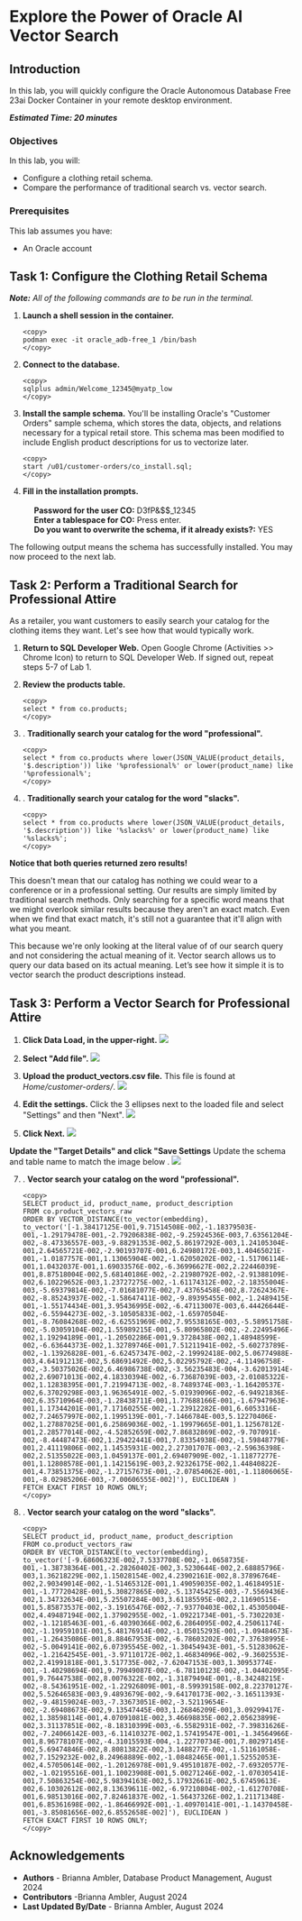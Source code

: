# Explore the Power of Oracle AI Vector Search

## Introduction
In this lab, you will quickly configure the Oracle Autonomous Database Free 23ai Docker Container in your remote desktop environment.

**_Estimated Time: 20 minutes_**

### **Objectives**

In this lab, you will:

* Configure a clothing retail schema.
* Compare the performance of traditional search vs. vector search.

### **Prerequisites**
This lab assumes you have:
- An Oracle account


## Task 1: Configure the Clothing Retail Schema

**_Note:_** _All of the following commands are to be run in the terminal._

1.  **Launch a shell session in the container.**
    ```
    <copy>
    podman exec -it oracle_adb-free_1 /bin/bash
    </copy>
    ```

2. **Connect to the database.**
    ```
    <copy>
    sqlplus admin/Welcome_12345@myatp_low
    </copy>
    ```

3. **Install the sample schema.** You'll be installing Oracle's "Customer Orders" sample schema, which stores the data, objects, and relations necessary for a typical retail store. This schema mas been modified to include English product descriptions for us to vectorize later.

    ```
    <copy>
    start /u01/customer-orders/co_install.sql;
    </copy>
    ```
4. **Fill in the installation prompts.** <br/><br/> 
    &nbsp;&nbsp;&nbsp;&nbsp; **Password for the user CO:** D3fP&$$_12345 <br/>
    &nbsp;&nbsp;&nbsp;&nbsp; **Enter a tablespace for CO:** Press enter. <br/>
    &nbsp;&nbsp;&nbsp;&nbsp; **Do you want to overwrite the schema, if it already exists?:** YES

The following output means the schema has successfully installed. You may now proceed to the next lab.

## Task 2: Perform a Traditional Search for Professional Attire 
As a retailer, you want customers to easily search your catalog for the clothing items they want. Let's see how that would typically work.

1. **Return to SQL Developer Web.** Open Google Chrome (Activities >> Chrome Icon) to return to SQL Developer Web. If signed out, repeat steps 5-7 of Lab 1.

2. **Review the products table.** 
    ```
    <copy>
    select * from co.products;
    </copy>
    ```

3. . **Traditionally search your catalog for the word "professional".** 
    ```
    <copy>
    select * from co.products where lower(JSON_VALUE(product_details, '$.description')) like '%professional%' or lower(product_name) like '%professional%';
    </copy>
    ```
4. . **Traditionally search your catalog for the word "slacks".**
    ```
    <copy>
    select * from co.products where lower(JSON_VALUE(product_details, '$.description')) like '%slacks%' or lower(product_name) like '%slacks%';
    </copy>
    ```

**Notice that both queries returned zero results!**

This doesn't mean that our catalog has nothing we could wear to a conference or in a professional setting. Our results are simply limited by traditional search methods. Only searching for a specific word means that we might overlook similar results because they aren't an exact match. Even when we find that exact match, it's still not a guarantee that it'll align with what you meant. 

This because we're only looking at the literal value of of our search query and not considering the actual meaning of it. Vector search allows us to query our data based on its actual meaning. Let’s see how it simple it is to vector search the product descriptions instead.

## Task 3: Perform a Vector Search for Professional Attire

1. **Click Data Load, in the upper-right.**
    ![](images/task3.1.png)

2. **Select "Add file".**
    ![](images/task3.2.png)

3. **Upload the product_vectors.csv file.** This file is found at _Home/customer-orders/_.
    ![](images/task3.3.png)

4. **Edit the settings.** Click the 3 ellipses next to the loaded file and select "Settings" and then "Next".
    ![](images/task3.4.png)

5. **Click Next.**
    ![](images/task3.5.png)

 **Update the "Target Details" and click "Save Settings** Update the schema and table name to match the image below .
    ![](images/task3.6.png)


7. . **Vector search your catalog on the word "professional".** 
    ```
    <copy>
    SELECT product_id, product_name, product_description 
    FROM co.product_vectors_raw
    ORDER BY VECTOR_DISTANCE(to_vector(embedding), to_vector('[-1.38417125E-001,9.71514508E-002,-1.18379503E-001,-1.29179478E-001,-2.79206838E-002,-9.25924536E-003,7.63561204E-002,-8.47336557E-003,-9.88291353E-002,5.86197292E-003,1.24105304E-001,2.64565721E-002,-2.90193707E-001,6.24980172E-003,1.40465021E-001,-1.0187757E-001,1.13065904E-002,-1.62050202E-002,-1.51706114E-001,1.0432037E-001,1.69033576E-002,-6.36996627E-002,2.22446039E-001,8.87518004E-002,5.68140186E-002,-2.21980792E-002,-2.91388109E-002,6.10229652E-003,1.23727275E-002,-1.61174312E-002,-2.18355004E-003,-5.69379814E-002,-7.01681077E-002,7.43765458E-002,8.72624367E-002,-8.85243937E-002,-1.58647411E-002,-9.89395455E-002,-1.2489415E-001,-1.55174434E-001,3.95436995E-002,-6.47113007E-003,6.44426644E-002,-6.55944273E-002,-3.10505833E-002,-1.65970504E-001,-8.76084268E-002,-6.62551969E-002,7.95538165E-003,-5.58951758E-002,-5.03059104E-002,1.55989215E-001,-5.80965802E-002,-2.22495496E-002,1.19294189E-001,-1.20502286E-001,9.3728438E-002,1.48948599E-002,-6.63644373E-002,1.32789746E-001,7.51211941E-002,-5.60273789E-002,-1.13926828E-001,-6.62457347E-002,-2.19992418E-002,5.06774988E-003,4.64191213E-002,5.68691492E-002,5.02295792E-002,-4.11496758E-002,-3.50375026E-002,6.46986738E-002,-3.56235483E-004,-3.62013914E-002,2.69071013E-002,4.18330394E-002,-6.73687039E-003,-2.01085322E-002,1.12838395E-001,7.21994713E-002,-8.7489374E-003,-1.16420537E-002,6.37029298E-003,1.96365491E-002,-5.01939096E-002,-6.94921836E-002,6.35710964E-003,-1.28438711E-001,1.77688166E-001,-1.67947963E-001,1.17344201E-001,7.17160255E-002,-1.23912282E-001,6.6053316E-002,7.24657997E-002,1.1995139E-001,-7.1466784E-003,5.12270406E-002,1.27887025E-001,6.25869036E-002,-1.19979665E-001,1.12567812E-001,2.28577014E-002,-4.52852659E-002,7.86832869E-002,-9.707091E-002,-8.44487473E-002,1.29422441E-001,7.83354938E-002,-1.59848779E-001,2.41119806E-002,1.14535931E-002,2.27301707E-003,-2.59636398E-002,2.51355022E-003,1.0459137E-001,2.69407909E-002,-1.11877277E-001,1.12808578E-001,1.14215619E-003,2.92326175E-002,1.44840822E-001,4.73851375E-002,-1.27157673E-001,-2.07854062E-001,-1.11806065E-001,-8.02985206E-003,-7.00606555E-002]'), EUCLIDEAN ) 
    FETCH EXACT FIRST 10 ROWS ONLY;
    </copy>
    ```
8. . **Vector search your catalog on the word "slacks".**
    ```
    <copy>
    SELECT product_id, product_name, product_description 
    FROM co.product_vectors_raw 
    ORDER BY VECTOR_DISTANCE(to_vector(embedding), to_vector('[-9.68606323E-002,7.5337708E-002,-1.0658735E-001,-1.38738364E-001,-2.28260402E-002,3.5230644E-002,2.68885796E-003,1.36218229E-002,1.15028154E-002,4.23902161E-002,8.37896764E-002,2.90349014E-002,-1.51465312E-001,1.49059035E-002,1.46184951E-001,-1.77720428E-001,5.30827865E-002,-5.13745425E-003,-7.5569436E-002,1.34732634E-001,5.25507284E-003,3.61185595E-002,2.11690515E-001,5.85873537E-002,-3.19165476E-002,-7.93770403E-002,1.45305004E-002,4.49487194E-002,1.37902955E-002,-1.09221734E-001,-5.7302203E-002,-1.12185463E-001,-6.40390366E-002,6.2864095E-002,4.25061174E-002,-1.19959101E-001,5.48176914E-002,-1.05015293E-001,-1.09484673E-001,-1.26435086E-001,8.88467953E-002,-6.78603202E-002,7.37638995E-002,-5.0049141E-002,6.07395545E-002,-1.30454943E-001,-5.51283062E-002,-1.21642545E-001,-3.97110172E-002,1.46834096E-002,-9.3602553E-002,2.41991818E-001,3.517735E-002,-7.62047153E-003,1.30953774E-001,-1.40298694E-001,9.79949087E-002,-6.78110123E-002,-1.04402095E-001,9.76447538E-002,8.0076322E-002,-1.31879494E-001,-8.34248215E-002,-8.54361951E-002,-1.22926809E-001,-8.59939158E-002,8.22370127E-002,5.52646583E-003,9.4893679E-002,-9.64170173E-002,-3.16511393E-002,-9.48159024E-003,-7.33673051E-002,-3.52119654E-002,-2.69408673E-002,9.13547445E-003,1.26846209E-001,3.09299417E-002,1.38598114E-001,4.07091081E-002,3.46698835E-002,2.05623899E-002,3.31137851E-002,-8.18310399E-003,-6.5582931E-002,-7.39831626E-002,-7.24066142E-003,-6.11410327E-002,1.57419547E-001,-1.34564966E-001,8.96778107E-002,-4.31015593E-004,-1.22770734E-001,7.80297145E-002,5.69474846E-002,8.80813822E-002,3.1488277E-002,-1.51161058E-002,7.1529232E-002,8.24968889E-002,-1.08482465E-001,1.52552053E-002,4.57050614E-002,-1.20126978E-001,9.49510187E-002,-7.69320577E-002,-1.02195516E-001,1.10023908E-001,5.00271246E-002,-1.07030541E-001,7.50863254E-002,5.98394163E-002,5.17932661E-002,5.67459613E-002,6.10302612E-002,8.13639611E-002,-6.97210804E-002,-1.61270708E-001,6.98513016E-002,7.82461837E-002,-1.56437326E-002,1.21171348E-001,6.85361698E-002,-1.86466992E-001,-1.40970141E-001,-1.14370458E-001,-3.85081656E-002,6.8552658E-002]'), EUCLIDEAN ) 
    FETCH EXACT FIRST 10 ROWS ONLY;
    </copy>
    ```

## Acknowledgements
- **Authors** - Brianna Ambler, Database Product Management, August 2024
- **Contributors** -Brianna Ambler, August 2024
- **Last Updated By/Date** - Brianna Ambler, August 2024
